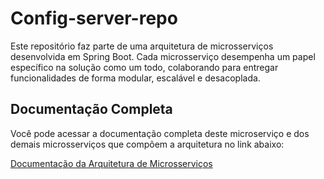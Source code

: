 # Config-server-repo

Este repositório faz parte de uma arquitetura de microsserviços desenvolvida em Spring Boot. Cada microsserviço desempenha um papel específico na solução como um todo, colaborando para entregar funcionalidades de forma modular, escalável e desacoplada.  

## Documentação Completa

Você pode acessar a documentação completa deste microserviço e dos demais microsserviços que compõem a arquitetura no link abaixo:

[Documentação da Arquitetura de Microsserviços](<https://github.com/devwagnerdw/EAD-MICROSERVICES>)  
